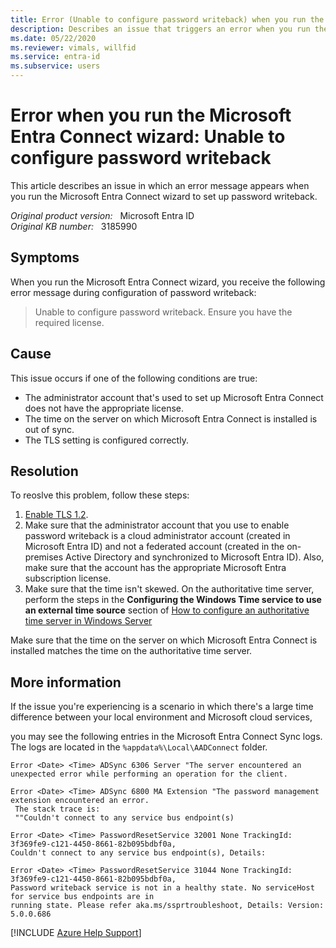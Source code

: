 ```yaml
---
title: Error (Unable to configure password writeback) when you run the Microsoft Entra Connect wizard
description: Describes an issue that triggers an error when you run the Microsoft Entra Connect wizard to set up password writeback. Provides a solution.
ms.date: 05/22/2020
ms.reviewer: vimals, willfid
ms.service: entra-id
ms.subservice: users
---
```

# Error when you run the Microsoft Entra Connect wizard: Unable to configure password writeback

This article describes an issue in which an error message appears when you run the Microsoft Entra Connect wizard to set up password writeback.

_Original product version:_ &nbsp; Microsoft Entra ID  
_Original KB number:_ &nbsp; 3185990

## Symptoms

When you run the Microsoft Entra Connect wizard, you receive the following error message during configuration of password writeback:

> Unable to configure password writeback. Ensure you have the required license.

## Cause

This issue occurs if one of the following conditions are true:

- The administrator account that's used to set up Microsoft Entra Connect does not have the appropriate license.
- The time on the server on which Microsoft Entra Connect is installed is out of sync.
- The TLS setting is configured correctly.

## Resolution

To reoslve this problem, follow these steps:

1. [Enable TLS 1.2](/azure/active-directory/hybrid/reference-connect-tls-enforcement).
2. Make sure that the administrator account that you use to enable password writeback is a cloud administrator account (created in Microsoft Entra ID) and not a federated account (created in the on-premises Active Directory and synchronized to Microsoft Entra ID). Also, make sure that the account has the appropriate Microsoft Entra subscription license.
3. Make sure that the time isn't skewed. On the authoritative time server, perform the steps in the **Configuring the Windows Time service to use an external time source** section of [How to configure an authoritative time server in Windows Server](https://support.microsoft.com/help/816042)

Make sure that the time on the server on which Microsoft Entra Connect is installed matches the time on the authoritative time server.

## More information

If the issue you're experiencing is a scenario in which there's a large time difference between your local environment and Microsoft cloud services,

you may see the following entries in the Microsoft Entra Connect Sync logs. The logs are located in the `%appdata%\Local\AADConnect` folder.

```console
Error <Date> <Time> ADSync 6306 Server "The server encountered an unexpected error while performing an operation for the client.

Error <Date> <Time> ADSync 6800 MA Extension "The password management extension encountered an error.
 The stack trace is:
 ""Couldn't connect to any service bus endpoint(s)

Error <Date> <Time> PasswordResetService 32001 None TrackingId: 3f369fe9-c121-4450-8661-82b095bdbf0a,
Couldn't connect to any service bus endpoint(s), Details:

Error <Date> <Time> PasswordResetService 31044 None TrackingId: 3f369fe9-c121-4450-8661-82b095bdbf0a,
Password writeback service is not in a healthy state. No serviceHost for service bus endpoints are in
running state. Please refer aka.ms/ssprtroubleshoot, Details: Version: 5.0.0.686
```

[!INCLUDE [Azure Help Support](../../../includes/azure-help-support.md)]
